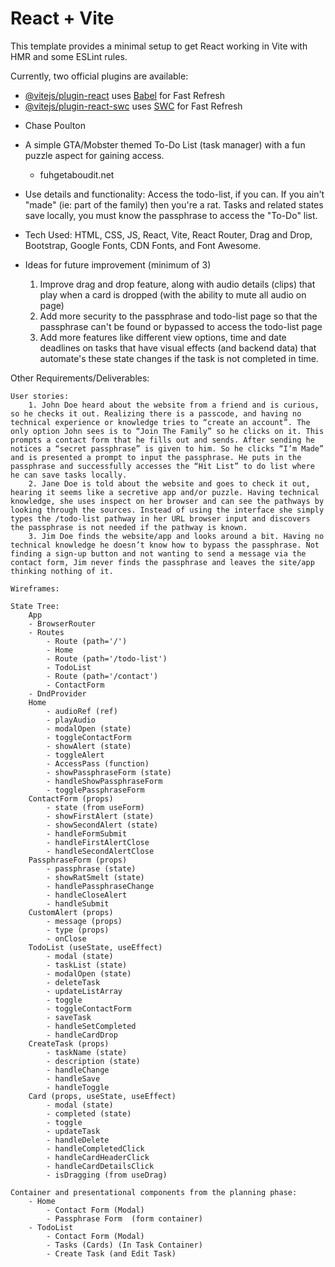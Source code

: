# React + Vite

This template provides a minimal setup to get React working in Vite with HMR and some ESLint rules.

Currently, two official plugins are available:

- [@vitejs/plugin-react](https://github.com/vitejs/vite-plugin-react/blob/main/packages/plugin-react/README.md) uses [Babel](https://babeljs.io/) for Fast Refresh
- [@vitejs/plugin-react-swc](https://github.com/vitejs/vite-plugin-react-swc) uses [SWC](https://swc.rs/) for Fast Refresh


* Chase Poulton

* A simple GTA/Mobster themed To-Do List (task manager) with a fun puzzle aspect for gaining access.
    - fuhgetaboudit.net

* Use details and functionality: Access the todo-list, if you can. If you ain't "made" (ie: part of the family) then    you're a rat. Tasks and related states save locally, you must know the passphrase to access the "To-Do" list. 

* Tech Used: HTML, CSS, JS, React, Vite, React Router, Drag and Drop, Bootstrap, Google Fonts, CDN Fonts, and Font Awesome.

* Ideas for future improvement (minimum of 3)
    1. Improve drag and drop feature, along with audio details (clips) that play when a card is dropped (with the ability to mute all audio on page)
    2. Add more security to the passphrase and todo-list page so that the passphrase can't be found or bypassed to access the todo-list page
    3. Add more features like different view options, time and date deadlines on tasks that have visual effects (and backend data) that automate's these state changes if the task is not completed in time.

Other Requirements/Deliverables:

    User stories:
        1. John Doe heard about the website from a friend and is curious, so he checks it out. Realizing there is a passcode, and having no technical experience or knowledge tries to “create an account”. The only option John sees is to “Join The Family” so he clicks on it. This prompts a contact form that he fills out and sends. After sending he notices a “secret passphrase” is given to him. So he clicks “I’m Made” and is presented a prompt to input the passphrase. He puts in the passphrase and successfully accesses the “Hit List” to do list where he can save tasks locally.
        2. Jane Doe is told about the website and goes to check it out, hearing it seems like a secretive app and/or puzzle. Having technical knowledge, she uses inspect on her browser and can see the pathways by looking through the sources. Instead of using the interface she simply types the /todo-list pathway in her URL browser input and discovers the passphrase is not needed if the pathway is known. 
        3. Jim Doe finds the website/app and looks around a bit. Having no technical knowledge he doesn’t know how to bypass the passphrase. Not finding a sign-up button and not wanting to send a message via the contact form, Jim never finds the passphrase and leaves the site/app thinking nothing of it.

    Wireframes:
        
    State Tree:
        App
        - BrowserRouter
        - Routes
            - Route (path='/')
            - Home
            - Route (path='/todo-list')
            - TodoList
            - Route (path='/contact')
            - ContactForm
        - DndProvider
        Home
            - audioRef (ref)
            - playAudio
            - modalOpen (state)
            - toggleContactForm
            - showAlert (state)
            - toggleAlert
            - AccessPass (function)
            - showPassphraseForm (state)
            - handleShowPassphraseForm
            - togglePassphraseForm
        ContactForm (props)
            - state (from useForm)
            - showFirstAlert (state)
            - showSecondAlert (state)
            - handleFormSubmit
            - handleFirstAlertClose
            - handleSecondAlertClose
        PassphraseForm (props)
            - passphrase (state)
            - showRatSmelt (state)
            - handlePassphraseChange
            - handleCloseAlert
            - handleSubmit
        CustomAlert (props)
            - message (props)
            - type (props)
            - onClose
        TodoList (useState, useEffect)
            - modal (state)
            - taskList (state)
            - modalOpen (state)
            - deleteTask
            - updateListArray
            - toggle
            - toggleContactForm
            - saveTask
            - handleSetCompleted
            - handleCardDrop
        CreateTask (props)
            - taskName (state)
            - description (state)
            - handleChange
            - handleSave
            - handleToggle
        Card (props, useState, useEffect)
            - modal (state)
            - completed (state)
            - toggle
            - updateTask
            - handleDelete
            - handleCompletedClick
            - handleCardHeaderClick
            - handleCardDetailsClick
            - isDragging (from useDrag)
    
    Container and presentational components from the planning phase:
        - Home
            - Contact Form (Modal)
            - Passphrase Form  (form container)
        - TodoList
            - Contact Form (Modal)
            - Tasks (Cards) (In Task Container)
            - Create Task (and Edit Task)

    